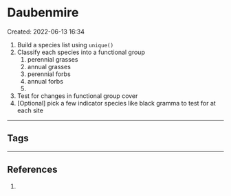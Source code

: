 # Daubenmire
Created: 2022-06-13 16:34

1. Build a species list using `unique()`
2. Classify each species into a functional group
	1. perennial grasses
	2. annual grasses
	3. perennial forbs
	4. annual forbs
	5. 
3. Test for changes in functional group cover
4. [Optional] pick a few indicator species like black gramma to test for at each site

***
## Tags

***
## References
1. 